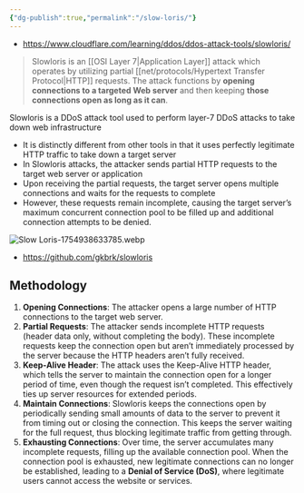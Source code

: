 ```yaml
---
{"dg-publish":true,"permalink":"/slow-loris/"}
---
```




- https://www.cloudflare.com/learning/ddos/ddos-attack-tools/slowloris/
> Slowloris is an [[OSI Layer 7\|Application Layer]] attack which operates by utilizing partial [[net/protocols/Hypertext Transfer Protocol\|HTTP]] requests. The attack functions by **opening connections to a targeted Web server** and then keeping **those connections open as long as it can**.

Slowloris is a DDoS attack tool used to perform layer-7 DDoS attacks to take down web infrastructure
- It is distinctly different from other tools in that it uses perfectly legitimate HTTP traffic to take down a target server
- In Slowloris attacks, the attacker sends partial HTTP requests to the target web server or application
- Upon receiving the partial requests, the target server opens multiple connections and waits for the requests to complete
- However, these requests remain incomplete, causing the target server’s maximum concurrent connection pool to be filled up and additional connection attempts to be denied.

![Slow Loris-1754938633785.webp](/img/user/Slow%20Loris-1754938633785.webp)

- https://github.com/gkbrk/slowloris


## Methodology

1. **Opening Connections**: The attacker opens a large number of HTTP connections to the target web server.
2. **Partial Requests**: The attacker sends incomplete HTTP requests (header data only, without completing the body). These incomplete requests keep the connection open but aren’t immediately processed by the server because the HTTP headers aren’t fully received.
3. **Keep-Alive Header**: The attack uses the Keep-Alive HTTP header, which tells the server to maintain the connection open for a longer period of time, even though the request isn’t completed. This effectively ties up server resources for extended periods.
4. **Maintain Connections**: Slowloris keeps the connections open by periodically sending small amounts of data to the server to prevent it from timing out or closing the connection. This keeps the server waiting for the full request, thus blocking legitimate traffic from getting through.
5. **Exhausting Connections**: Over time, the server accumulates many incomplete requests, filling up the available connection pool. When the connection pool is exhausted, new legitimate connections can no longer be established, leading to a **Denial of Service (DoS)**, where legitimate users cannot access the website or services.